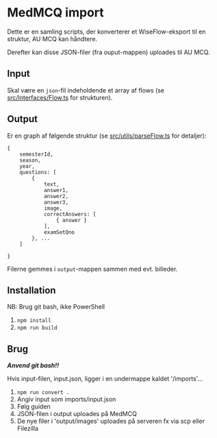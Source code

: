 # MedMCQ import

Dette er en samling scripts, der konverterer et WiseFlow-eksport til en struktur, AU MCQ kan håndtere.

Derefter kan disse JSON-filer (fra ouput-mappen) uploades til AU MCQ.

## Input

Skal være en `json`-fil indeholdende et array af flows (se [src/Interfaces/Flow.ts](src/interfaces/Flow.ts) for strukturen).

## Output

Er en graph af følgende struktur (se [src/utils/parseFlow.ts](src/utils/parseFlow.ts) for detaljer):

```
{
    semesterId,
    season,
    year,
    questions: [
        {
            text,
            answer1,
            answer2,
            answer3,
            image,
            correctAnswers: [
                { answer }
            ],
            examSetQno
        }, ... 
    ]

}
```

Filerne gemmes i `output`-mappen sammen med evt. billeder.

## Installation
NB: Brug git bash, ikke PowerShell
1. `npm install`
2. `npm run build`


## Brug
***Anvend git bash!!***

Hvis input-filen, input.json, ligger i en undermappe kaldet '/imports'...
1. `npm run convert .`
2. Angiv input som imports/input.json
3. Følg guiden
4. JSON-filen i output uploades på MedMCQ
5. De nye filer i 'output/images' uploades på serveren fx via scp eller Filezilla